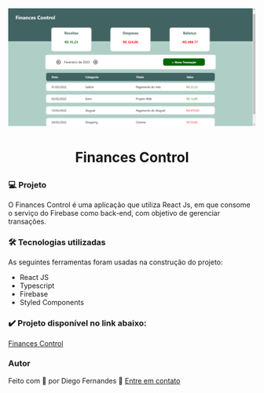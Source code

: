 <h1 align="center">
    <img src='https://raw.githubusercontent.com/Diego-1D/finances-control/main/src/git/img.png' width="900"/>
</h1>

<h1 align="center">
    <p>Finances Control</p>
</h1>

### 💻 Projeto
O Finances Control é uma aplicação que utiliza React Js, em que consome o serviço do Firebase como back-end, com objetivo de gerenciar transações.

### 🛠 Tecnologias utilizadas

As seguintes ferramentas foram usadas na construção do projeto:

- React JS
- Typescript
- Firebase
- Styled Components

### ✔️ Projeto disponível no link abaixo:
[Finances Control](https://diego-1d.github.io/finances-control/)

### Autor
Feito com 💚 por Diego Fernandes 👋 [Entre em contato](https://www.linkedin.com/in/diego-fernandes-dev)
